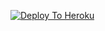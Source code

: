 [![Deploy To Heroku](https://www.herokucdn.com/deploy/button.svg)](https://heroku.com/deploy?template=https://github.com/bhuriya12/Bhuriyatxt)
